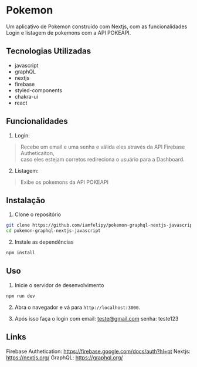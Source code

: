 # Pokemon

Um aplicativo de Pokemon construído com Nextjs, 
com as funcionalidades Login e listagem de pokemons com a API POKEAPI. 

## Tecnologias Utilizadas

- javascript
- graphQL
- nextjs
- firebase
- styled-components
- chakra-ui
- react

## Funcionalidades

1. Login:
> Recebe um email e uma senha e válida eles através da API Firebase Autheticaiton,  
> caso eles estejam corretos redireciona o usuário para a Dashboard.
>

2. Listagem: 
> Exibe os pokemons da API POKEAPI


## Instalação

1. Clone o repositório
```bash
git clone https://github.com/iamfelipy/pokemon-graphql-nextjs-javascript.git
cd pokemon-graphql-nextjs-javascript
```

2. Instale as dependências
```bash
npm install
```

## Uso

1. Inicie o servidor de desenvolvimento
```bash
npm run dev
```

2. Abra o navegador e vá para `http://localhost:3000`.

3. Após isso faça o login com 
email: teste@gmail.com
senha: teste123

## Links

Firebase Authetication: https://firebase.google.com/docs/auth?hl=pt
Nextjs: https://nextjs.org/
GraphQL: https://graphql.org/

